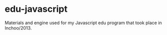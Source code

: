 edu-javascript
==============
Materials and engine used for my Javascript edu program that took place in Inchoo/2013.